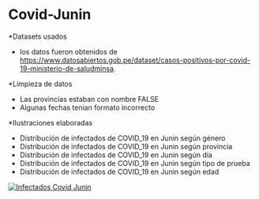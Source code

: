 # Covid-Junin

*Datasets usados
  - los datos fueron obtenidos de https://www.datosabiertos.gob.pe/dataset/casos-positivos-por-covid-19-ministerio-de-saludminsa.
  
 *Limpieza de datos
  - Las provincias estaban con nombre FALSE
  - Algunas fechas tenian formato incorrecto
  
 *Ilustraciones elaboradas
  - Distribución de infectados de COVID_19 en Junin según género
  - Distribución de infectados de COVID_19 en Junin según provincia
  - Distribución de infectados de COVID_19 en Junin según día
  - Distribución de infectados de COVID_19 en Junin según tipo de prueba
  - Distribución de infectados de COVID_19 en Junin según edad


[![Infectados Covid Junin](https://i.imgur.com/vKb2F1B.png)](https://youtu.be/aQ9YjiVbmuA)
